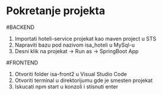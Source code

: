 # Pokretanje projekta

#BACKEND
1. Importati hoteli-service projekat kao maven project u STS
2. Napraviti bazu pod nazivom isa_hoteli u MySql-u
3. Desni klik na projekat -> Run as -> SpringBoot App 

#FRONTEND
1. Otvoriti folder isa-front2 u Visual Studio Code
2. Otvoriti terminal u direktorijumu gde je smesten projekat
3. Iskucati npm start u konzoli i stisnuti enter
